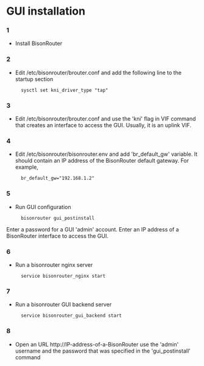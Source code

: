 # GUI installation

### 1
- Install BisonRouter

### 2
- Edit /etc/bisonrouter/brouter.conf and add the following line
to the startup section

        sysctl set kni_driver_type "tap"

### 3
- Edit /etc/bisonrouter/brouter.conf and use the 'kni' flag in VIF command
  that creates an interface to access the GUI. Usually, it is an uplink VIF.

### 4
- Edit /etc/bisonrouter/bisonrouter.env and add 'br_default_gw' variable.
It should contain an IP address of the BisonRouter default gateway.
For example,

        br_default_gw="192.168.1.2"

### 5
- Run GUI configuration

        bisonrouter gui_postinstall

Enter a password for a GUI 'admin' account.
Enter an IP address of a BisonRouter interface to access the GUI.

### 6
- Run a bisonrouter nginx server

        service bisonrouter_nginx start

### 7
- Run a bisonrouter GUI backend server

        service bisonrouter_gui_backend start

### 8
- Open an URL http://IP-address-of-a-BisonRouter
use the 'admin' username and the password that was specified in the 'gui_postinstall' command 
